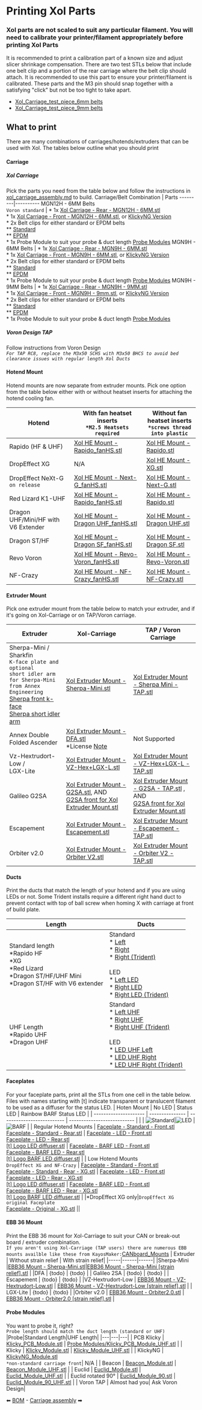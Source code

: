 # Printing Xol Parts

### Xol parts are not scaled to suit any particular filament. You will need to calibrate your printer/filament appropriately before printing Xol Parts

It is recommended to print a calibration part of a known size and adjust slicer shrinkage compensation.
There are two test STLs below that include one belt clip and a portion of the rear carriage where the belt clip should attach. It is recommended to use this part to ensure your printer/filament is calibrated. These parts and the M3 pin should snap together with a satisfying "click" but not be too tight to take apart.
* [Xol_Carriage_test_piece_6mm belts](<../STL/Test Prints/Xol_Carriage_test_piece_6mm.stl>)
* [Xol_Carriage_test_piece_9mm belts](<../STL/Test Prints/Xol_Carriage_test_piece_9mm.stl>)

## What to print
There are many combinations of carriages/hotends/extruders that can be used with Xol. The tables below outline what you should print

#### Carriage
##### Xol Carriage
Pick the parts you need from the table below and follow the instructions in [xol_carriage_assembly.md](xol_carriage_assembly.md) to build.
Carriage/Belt Combination | Parts
---------|----------
MGN12H - 6MM Belts <br/> `Voron standard` | * 1x [Xol Carriage - Rear - MGN12H - 6MM.stl](<../STL/Xol-Carriage/MGN12H 6MM Belt [default]/Xol Carriage - Rear - MGN12H - 6MM.stl>) <br/> * 1x [Xol Carriage - Front - MGN12H - 6MM.stl](<../STL/Xol-Carriage/MGN12H 6MM Belt [default]/Xol Carriage - Front - MGN12H - 6MM.stl>), or [KlickyNG Version](<../STL/Xol-Carriage/MGN12H 6MM Belt [default]/Xol Carriage - Front - MGN12H - 6MM [KlickyNG].stl>) <br/> * 2x Belt clips for either standard or EPDM belts <br/> ** [Standard](<../STL/Xol-Carriage/MGN12H 6MM Belt [default]/Xol Carriage - Belt Clip - 6MM - S.stl>) <br/> ** [EPDM](<../STL/Xol-Carriage/MGN12H 6MM Belt [default]/Xol Carriage - Belt Clip - 6MM - E.stl>) <br/> * 1x Probe Module to suit your probe & duct length [Probe Modules](<../STL/Xol-Carriage/Probe Modules>)
MGN9H - 6MM Belts | * 1x [Xol Carriage - Rear - MGN9H - 6MM.stl](<../STL/Xol-Carriage/MGN9H 6MM Belt/Xol Carriage - Rear - MGN9H - 6MM.stl>) <br/> * 1x [Xol Carriage - Front - MGN9H - 6MM.stl](<../STL/Xol-Carriage/MGN9H 6MM Belt/Xol Carriage - Front - MGN9H - 6MM.stl>), or [KlickyNG Version](<../STL/Xol-Carriage/MGN9H 6MM Belt/Xol Carriage - Front - MGN9H - 6MM [KlickyNG].stl>) <br/> * 2x Belt clips for either standard or EPDM belts <br/> ** [Standard](<../STL/Xol-Carriage/MGN12H 6MM Belt [default]/Xol Carriage - Belt Clip - 6MM - S.stl>) <br/> ** [EPDM](<../STL/Xol-Carriage/MGN12H 6MM Belt [default]/Xol Carriage - Belt Clip - 6MM - E.stl>) <br/> * 1x Probe Module to suit your probe & duct length [Probe Modules](<../STL/Xol-Carriage/Probe Modules>)
MGN9H - 9MM Belts | * 1x [Xol Carriage - Rear - MGN9H - 9MM.stl](<../STL/Xol-Carriage/MGN9H 9MM Belt/Xol Carriage - Rear - MGN9H - 9MM.stl>) <br/> * 1x [Xol Carriage - Front - MGN9H - 9mm.stl](<../STL/Xol-Carriage/MGN9H 9MM Belt/Xol Carriage - Front - MGN9H - 9mm.stl>), or [KlickyNG Version](<../STL/Xol-Carriage/MGN9H 9MM Belt/Xol Carriage - Front - MGN9H - 9mm [KlickyNG].stl>) <br/> * 2x Belt clips for either standard or EPDM belts <br/> ** [Standard](<../STL/Xol-Carriage/MGN9H 9MM Belt/Xol Carriage - Belt Clip - 9MM - S.stl>) <br/> ** [EPDM](<../STL/Xol-Carriage/MGN9H 9MM Belt/Xol Carriage - Belt Clip - 9MM - E.stl>) <br/> * 1x Probe Module to suit your probe & duct length [Probe Modules](<../STL/Xol-Carriage/Probe Modules>)



##### Voron Design TAP
Follow instructions from Voron Design <br /> _`For TAP RC8, replace the M3x50 SCHS with M3x50 BHCS to avoid bed clearance issues with regular length Xol Ducts`_

#### Hotend Mount
Hotend mounts are now separate from extruder mounts. Pick one option from the table below either with or without heatset inserts for attaching the hotend cooling fan.


| Hotend | With fan heatset inserts <br/> `*M2.5 Heatsets required` | Without fan heatset inserts <br/> `*screws thread into plastic`|
---------|----------|---------|
| Rapido (HF & UHF)                        | [Xol HE Mount - Rapido_fanHS.stl](<../STL/HE Mounts/Xol HE Mount - Rapido_fanHS.stl>)   | [Xol HE Mount - Rapido.stl](<../STL/HE Mounts/Xol HE Mount - Rapido.stl>)   |
| DropEffect XG                       | N/A     |   [Xol HE Mount - XG.stl](<../STL/HE Mounts/Xol HE Mount - XG.stl>)     |
| DropEffect NeXt-G `on release`      |[Xol HE Mount - Next-G_fanHS.stl](<../STL/HE Mounts/Xol HE Mount - Next-G_fanHS.stl>)  | [Xol HE Mount - Next-G.stl](<../STL/HE Mounts/Xol HE Mount - Next-G.stl>)  |
| Red Lizard K1-UHF                   | [Xol HE Mount - Rapido_fanHS.stl](<../STL/HE Mounts/Xol HE Mount - Rapido_fanHS.stl>)      | [Xol HE Mount - Rapido.stl](<../STL/HE Mounts/Xol HE Mount - Rapido.stl>)       |
| Dragon UHF/Mini/HF with V6 Extender | [Xol HE Mount - Dragon UHF_fanHS.stl](<../STL/HE Mounts/Xol HE Mount - Dragon UHF_fanHS.stl>)      | [Xol HE Mount - Dragon UHF.stl](<../STL/HE Mounts/Xol HE Mount - Dragon UHF.stl>)       |
| Dragon ST/HF                        | [Xol HE Mount - Dragon SF_fanHS.stl](<../STL/HE Mounts/Xol HE Mount - Dragon SF_fanHS.stl>)      | [Xol HE Mount - Dragon SF.stl](<../STL/HE Mounts/Xol HE Mount - Dragon SF.stl>)       |
| Revo Voron                          | [Xol HE Mount - Revo-Voron_fanHS.stl](<../STL/HE Mounts/Xol HE Mount - Revo-Voron_fanHS.stl>)      | [Xol HE Mount - Revo-Voron.stl](<../STL/HE Mounts/Xol HE Mount - Revo-Voron.stl>)       |
| NF-Crazy                            | [Xol HE Mount - NF-Crazy_fanHS.stl](<../STL/HE Mounts/Xol HE Mount - NF-Crazy_fanHS.stl>)      | [Xol HE Mount - NF-Crazy.stl](<../STL/HE Mounts/Xol HE Mount - NF-Crazy.stl>)       |


#### Extruder Mount

Pick one extruder mount from the table below to match your extruder, and if it's going on Xol-Carriage or on TAP/Voron carriage.

| Extruder                           | Xol-Carriage | TAP / Voron Carriage |
| ---------------------------------- | ------------ | -------------------- |
| Sherpa-Mini / <br/> Sharkfin  <br/>`K-face plate and optional` <br/> `short idler arm for Sherpa-Mini ` <br/> `from Annex Engineering`<br/> [Sherpa front k-face](<https://github.com/Annex-Engineering/Sherpa_Mini-Extruder/blob/master/STLs/optional_parts/%5Ba%5D_housing_front_k_x1_rev15.STL>) <br/> [Sherpa short idler arm](<https://github.com/Annex-Engineering/Sherpa_Mini-Extruder/blob/master/STLs/optional_parts/%5Ba%5D_idler_arm_short_x1_rev15.STL>)      | [Xol Extruder Mount - Sherpa-Mini.stl](<../STL/Extruder Mounts/Xol Extruder Mount - Sherpa-Mini.stl>)         | [Xol Extruder Mount - Sherpa Mini - TAP.stl](<../STL/Extruder Mounts/Xol Extruder Mount - Sherpa Mini - TAP.stl>)                 |
| Annex Double Folded Ascender       | [Xol Extruder Mount - DFA.stl](<../STL/Extruder Mounts/Xol Extruder Mount - DFA.stl>) <br/>   *License [Note](<DFA_MOD_License.md>)      | Not Supported                 |
| Vz-Hextrudort-Low / <br/> LGX-Lite | [Xol Extruder Mount - VZ-Hex+LGX-L.stl](<../STL/Extruder Mounts/Xol Extruder Mount - VZ-Hex+LGX-L.stl>)         | [Xol Extruder Mount - VZ-Hex+LGX-L - TAP.stl](<../STL/Extruder Mounts/Xol Extruder Mount - VZ-Hex+LGX-L - TAP.stl>)                 |
| Galileo G2SA                       | [Xol Extruder Mount - G2SA.stl](<../STL/Extruder Mounts/Xol Extruder Mount - G2SA.stl>), AND <br/>  [G2SA front for Xol Extruder Mount.stl](<../STL/Extruder Mounts/G2SA front for Xol Extruder Mount.stl>)         | [Xol Extruder Mount - G2SA - TAP.stl](<../STL/Extruder Mounts/Xol Extruder Mount - G2SA - TAP.stl>) , AND <br/>  [G2SA front for Xol Extruder Mount.stl](<../STL/Extruder Mounts/G2SA front for Xol Extruder Mount.stl>)                 |
| Escapement                         | [Xol Extruder Mount - Escapement.stl](<../STL/Extruder Mounts/Xol Extruder Mount - Escapement.stl>)         | [Xol Extruder Mount - Escapement - TAP.stl](<../STL/Extruder Mounts/Xol Extruder Mount - Escapement - TAP.stl>)                 |
| Orbiter v2.0                       | [Xol Extruder Mount - Orbiter V2.stl](<../STL/Extruder Mounts/Xol Extruder Mount - Orbiter V2.stl>)         | [Xol Extruder Mount - Orbiter V2 - TAP.stl](<../STL/Extruder Mounts/Xol Extruder Mount - Orbiter V2 - TAP.stl>)                 |

#### Ducts
Print the ducts that match the length of your hotend and if you are using LEDs or not.
Some Trident installs require a different right hand duct to prevent contact with top of ball screw when homing X with carriage at front of build plate.

Length | Ducts |
---------|----------|
 Standard length<br/>*Rapido HF<br/>*XG<br/>*Red Lizard<br/>*Dragon ST/HF/UHF Mini <br/> *Dragon ST/HF with V6 extender | Standard <br/>* [Left](<../STL/Ducts/Xol Ducts - Tri-Vane Asym Left.stl>)<br/>* [Right](<../STL/Ducts/Xol Ducts - Tri-Vane Asym Right.stl>)<br/>* [Right (Trident)](<../STL/Ducts/Xol Ducts - Tri-Vane Asym Right - Trident.stl>) <br/><br/>LED<br/>* [Left LED](<../STL/Ducts/Xol LED Ducts - Tri-Vane Asym Left.stl>)<br/>* [Right LED](<../STL/Ducts/Xol LED Ducts - Tri-Vane Asym Right.stl>)<br/>* [Right LED (Trident)](<../STL/Ducts/Xol LED Ducts - Tri-Vane Asym Right - Trident.stl>) | Standard [STL Link]<br/>LED [STL Link] |
 UHF Length<br/>*Rapido UHF<br/>*Dragon UHF  | Standard <br/>* [Left UHF](<../STL/Ducts/Xol Ducts UHF - Tri-Vane Asym Left.stl>)<br/>* [Right UHF](<../STL/Ducts/Xol Ducts UHF - Tri-Vane Asym Right.stl>)<br/>* [Right UHF (Trident)](<../STL/Ducts/Xol Ducts UHF - Tri-Vane Asym Right - Trident.stl>) <br/><br/>LED<br/>* [LED UHF Left](<../STL/Ducts/Xol LED Ducts UHF - Tri-Vane Asym Left.stl>)<br/>* [LED UHF Right](<../STL/Ducts/Xol LED Ducts UHF - Tri-Vane Asym Right.stl>)<br/>* [LED UHF Right (Trident)](<../STL/Ducts/Xol LED Ducts UHF - Tri-Vane Asym Right - Trident.stl>) |
 
 #### Faceplates
 For your faceplate parts, print all the STLs from one cell in the table below. Files with names starting with [t] indicate transparent or translucent filament to be used as a diffuser for the status LED.
 | Hoten Mount           | No LED          | Status LED                 | Rainbow BARF Status LED     |
 | --------------------- | --------------- | -------------------------- | --------------------------- |
 | | ![Standard](assets/images/xol_toolhead/Faceplate_standard.png)|![LED](assets/images/xol_toolhead/Faceplate_LED.png) |![BARF](assets/images/xol_toolhead/Faceplate_BARF.png) |
 | Regular Hotend Mounts | [Faceplate - Standard - Front.stl](<../STL/Faceplates/Faceplate - Standard - Front.stl>) <br/> [Faceplate - Standard - Rear.stl](<../STL/Faceplates/Faceplate - Standard - Rear.stl>) | [Faceplate - LED - Front.stl](<../STL/Faceplates/Faceplate - LED - Front.stl>) <br/> [Faceplate - LED - Rear.stl](<../STL/Faceplates/Faceplate - LED - Rear.stl>) <br/> [[t] Logo LED diffuser.stl](<../STL/Faceplates/[t] Logo LED diffuser.stl>) | [Faceplate - BARF LED - Front.stl](<../STL/Faceplates/Faceplate - BARF LED - Front.stl>) <br/> [Faceplate - BARF LED - Rear.stl](<../STL/Faceplates/Faceplate - BARF LED - Rear.stl>) <br/> [[t] Logo BARF LED diffuser.stl](<../STL/Faceplates/[t] Logo BARF LED diffuser.stl>)  |
 | Low Hotend Mounts <br/> `DropEffect XG and NF-Crazy`    | [Faceplate - Standard - Front.stl](<../STL/Faceplates/Faceplate - Standard - Front.stl>) <br/> [Faceplate - Standard - Rear - XG.stl](<../STL/Faceplates/Faceplate - Standard - Rear - XG.stl>) | [Faceplate - LED - Front.stl](<../STL/Faceplates/Faceplate - LED - Front.stl>) <br/> [Faceplate - LED - Rear - XG.stl](<../STL/Faceplates/Faceplate - LED - Rear - XG.stl>) <br/> [[t] Logo LED diffuser.stl](<../STL/Faceplates/[t] Logo LED diffuser.stl>) | [Faceplate - BARF LED - Front.stl](<../STL/Faceplates/Faceplate - BARF LED - Front.stl>) <br/> [Faceplate - BARF LED - Rear - XG.stl](<../STL/Faceplates/Faceplate - BARF LED - Rear - XG.stl>)  <br/> [[t] Logo BARF LED diffuser.stl](<../STL/Faceplates/[t] Logo BARF LED diffuser.stl>) |
 |*DropEffect XG only|`DropEffect XG original Faceplate` <br/> [Faceplate - Original - XG.stl](<../STL/Faceplates/Faceplate - Original - XG.stl>)  ||
 


 #### EBB 36 Mount
 Print the EBB 36 mount for Xol-Carriage to suit your CAN or break-out board / extruder combination.<br/>
 `If you aren't using Xol-Carriage (TAP users) there are numerous EBB mounts availble like these from KayosMaker:`[CANboard_Mounts](https://github.com/KayosMaker/CANboard_Mounts)
| Extruder | Without strain relief | With strain relief|
|-----|------|------|
|Sherpa-Mini |[EBB36 Mount - Sherpa-Mini.stl](<../STL/EBB Mounts/EBB36 Mount - Sherpa-Mini.stl>)|[EBB36 Mount - Sherpa-Mini [strain relief].stl](<../STL/EBB Mounts/EBB36 Mount - Sherpa-Mini [strain relief].stl>) |
|DFA | {todo} | {todo} |
| Galileo 2SA | {todo} | {todo} |
| Escapement | {todo} | {todo} |
|VZ-Hextrudort-Low | [EBB36 Mount - VZ-Hextrudort-Low.stl](<../STL/EBB Mounts/EBB36 Mount - VZ-Hextrudort-Low.stl>) | [EBB36 Mount - VZ-Hextrudort-Low [strain relief].stl](<../STL/EBB Mounts/EBB36 Mount - VZ-Hextrudort-Low [strain relief].stl>) |
| LGX-Lite | {todo} | {todo} |
|Orbiter v2.0 | [EBB36 Mount - Orbiter2.0.stl](<../STL/EBB Mounts/EBB36 Mount - Orbiter2.0.stl>) | [EBB36 Mount - Orbiter2.0 [strain relief].stl](<../STL/EBB Mounts/EBB36 Mount - Orbiter2.0 [strain relief].stl>) |




#### Probe Modules
 You want to probe it, right? <br/> `Probe length should match the duct length (standard or UHF)`
 |Probe|Standard Length|UHF Length|
 |---|---|---|
 | PCB Klicky | [Klicky_PCB_Module.stl](<../STL/Xol-Carriage/Probe Modules/Klicky_PCB_Module.stl>) | [Probe Modules/Klicky_PCB_Module_UHF.stl](<../STL/Xol-Carriage/Probe Modules/Klicky_PCB_Module_UHF.stl>) |
 | Klicky | [Klicky_Module.stl](<../STL/Xol-Carriage/Probe Modules/Klicky_Module.stl>) | [Klicky_Module_UHF.stl](<../STL/Xol-Carriage/Probe Modules/Klicky_Module_UHF.stl>) |
 | KlickyNG | [KlickyNG_Module.stl](<../STL/Xol-Carriage/Probe Modules/KlickyNG_Module.stl>) <br/>`*non-standard carriage front`| N/A |
 | Beacon | [Beacon_Module.stl](<../STL/Xol-Carriage/Probe Modules/Beacon_Module.stl>) | [Beacon_Module_UHF.stl](<../STL/Xol-Carriage/Probe Modules/Beacon_Module_UHF.stl>) |
 | Euclid | [Euclid_Module.stl](<../STL/Xol-Carriage/Probe Modules/Euclid_Module.stl>) | [Euclid_Module_UHF.stl](<../STL/Xol-Carriage/Probe Modules/Euclid_Module_UHF.stl>) |
 | Euclid rotated 90° | [Euclid_Module_90.stl](<../STL/Xol-Carriage/Probe Modules/Euclid_Module_90.stl>) | [Euclid_Module_90_UHF.stl](<../STL/Xol-Carriage/Probe Modules/Euclid_Module_90_UHF.stl>) |
 | Voron TAP | Almost had you| Ask Voron Design|
 

⬅ [BOM](BOM.md) - [Carriage assembly](xol_carriage_assembly.md) ➡
